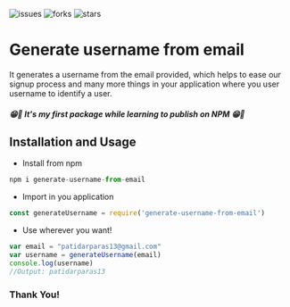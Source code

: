 ![issues](https://img.shields.io/github/issues/patidarparas13/generate-username-from-email)
![forks](https://img.shields.io/github/forks/patidarparas13/generate-username-from-email)
![stars](https://img.shields.io/github/stars/patidarparas13/generate-username-from-email)

# Generate username from email

It generates a username from the email provided, which helps to ease our signup process and many more things in your application where you user username to identify a user.

##### 😁🙌 It's my first package while learning to publish on NPM 😁🙌

## Installation and Usage
- Install from npm
```javascript
npm i generate-username-from-email
```
- Import in you application
```javascript
const generateUsername = require('generate-username-from-email')
```
- Use wherever you want!
```javascript
var email = "patidarparas13@gmail.com"
var username = generateUsername(email)
console.log(username)
//Output: patidarparas13

```

### Thank You!
